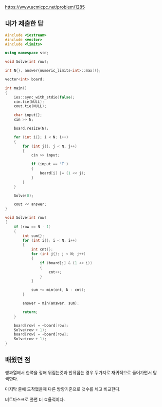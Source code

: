 https://www.acmicpc.net/problem/1285

내가 제출한 답
---------------
```cpp
#include <iostream>
#include <vector>
#include <limits>

using namespace std;

void Solve(int row);

int N{}, answer{numeric_limits<int>::max()};

vector<int> board;

int main()
{
	ios::sync_with_stdio(false);
	cin.tie(NULL);
	cout.tie(NULL);

	char input{};
	cin >> N;

	board.resize(N);

	for (int i{}; i < N; i++)
	{
		for (int j{}; j < N; j++)
		{
			cin >> input;

			if (input == 'T')
			{
				board[i] |= (1 << j);
			}
		}
	}

	Solve(0);

	cout << answer;
}

void Solve(int row)
{
	if (row == N - 1)
	{
		int sum{};
		for (int i{}; i < N; i++)
		{
			int cnt{};
			for (int j{}; j < N; j++)
			{
				if (board[j] & (1 << i))
				{
					cnt++;
				}
			}

			sum += min(cnt, N - cnt);
		}

		answer = min(answer, sum);

		return;
	}

	board[row] = ~board[row];
	Solve(row + 1);
	board[row] = ~board[row];
	Solve(row + 1);
}
```

배웠던 점
--------------

행과열에서 한쪽을 정해 뒤집는것과 안뒤집는 경우 두가지로 재귀적으로 들어가면서 탐색한다.

마지막 줄에 도착했을때 다른 방향기준으로 갯수를 세고 비교한다.

비트마스크로 풀면 더 효율적이다.